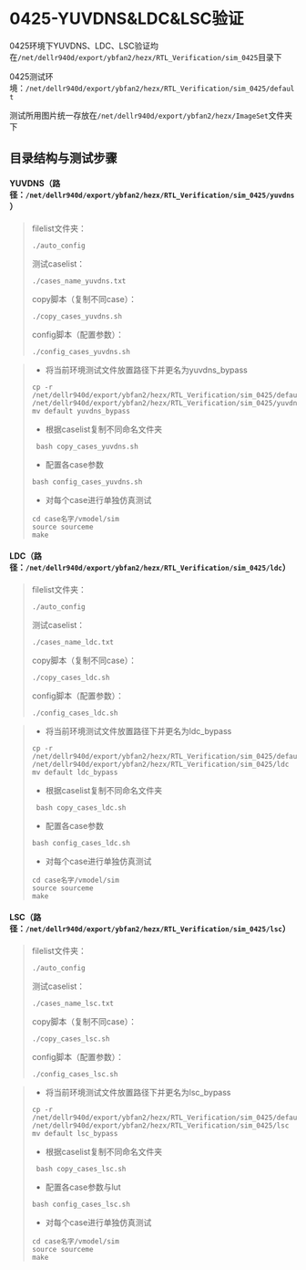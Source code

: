 # 0425-YUVDNS&LDC&LSC验证

0425环境下YUVDNS、LDC、LSC验证均在`/net/dellr940d/export/ybfan2/hezx/RTL_Verification/sim_0425`目录下

0425测试环境：`/net/dellr940d/export/ybfan2/hezx/RTL_Verification/sim_0425/default`

测试所用图片统一存放在`/net/dellr940d/export/ybfan2/hezx/ImageSet`文件夹下

## 目录结构与测试步骤

#### YUVDNS（路径：`/net/dellr940d/export/ybfan2/hezx/RTL_Verification/sim_0425/yuvdns`）

> filelist文件夹：
>
> `./auto_config`
>
> 测试caselist：
>
> `./cases_name_yuvdns.txt`
>
> copy脚本（复制不同case）：
>
> `./copy_cases_yuvdns.sh`
> 
> config脚本（配置参数）：
>
> `./config_cases_yuvdns.sh`

> * 将当前环境测试文件放置路径下并更名为yuvdns_bypass
>
> ```text
> cp -r /net/dellr940d/export/ybfan2/hezx/RTL_Verification/sim_0425/default /net/dellr940d/export/ybfan2/hezx/RTL_Verification/sim_0425/yuvdns
> mv default yuvdns_bypass
> ```
>
> * 根据caselist复制不同命名文件夹
>
>  ```text
>   bash copy_cases_yuvdns.sh
>  ```
>
> * 配置各case参数
>  ```text
>  bash config_cases_yuvdns.sh
>  ```
>
> * 对每个case进行单独仿真测试
> ```text
> cd case名字/vmodel/sim
> source sourceme
> make
> ```

#### LDC（路径：`/net/dellr940d/export/ybfan2/hezx/RTL_Verification/sim_0425/ldc`）

> filelist文件夹：
>
> `./auto_config`
>
> 测试caselist：
>
> `./cases_name_ldc.txt`
>
> copy脚本（复制不同case）：
>
> `./copy_cases_ldc.sh`
> 
> config脚本（配置参数）：
>
> `./config_cases_ldc.sh`

> * 将当前环境测试文件放置路径下并更名为ldc_bypass
>
> ```text
> cp -r /net/dellr940d/export/ybfan2/hezx/RTL_Verification/sim_0425/default /net/dellr940d/export/ybfan2/hezx/RTL_Verification/sim_0425/ldc
> mv default ldc_bypass
> ```
>
> * 根据caselist复制不同命名文件夹
>
>  ```text
>   bash copy_cases_ldc.sh
>  ```
>
> * 配置各case参数
>  ```text
>  bash config_cases_ldc.sh
>  ```
>
> * 对每个case进行单独仿真测试
> ```text
> cd case名字/vmodel/sim
> source sourceme
> make
> ```

#### LSC（路径：`/net/dellr940d/export/ybfan2/hezx/RTL_Verification/sim_0425/lsc`）

> filelist文件夹：
>
> `./auto_config`
>
> 测试caselist：
>
> `./cases_name_lsc.txt`
>
> copy脚本（复制不同case）：
>
> `./copy_cases_lsc.sh`
> 
> config脚本（配置参数）：
>
> `./config_cases_lsc.sh`

> * 将当前环境测试文件放置路径下并更名为lsc_bypass
>
> ```text
> cp -r /net/dellr940d/export/ybfan2/hezx/RTL_Verification/sim_0425/default /net/dellr940d/export/ybfan2/hezx/RTL_Verification/sim_0425/lsc
> mv default lsc_bypass
> ```
>
> * 根据caselist复制不同命名文件夹
>
>  ```text
>   bash copy_cases_lsc.sh
>  ```
>
> * 配置各case参数与lut
>  ```text
>  bash config_cases_lsc.sh
>  ```
>
> * 对每个case进行单独仿真测试
> ```text
> cd case名字/vmodel/sim
> source sourceme
> make
> ```

